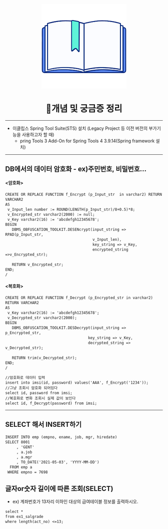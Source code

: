 
<div align="center" id="top">
<img height="270px" width="270px" src="./logo.png"><br>
  <h1>📃개념 및 궁금증 정리</h1>
</div>

***
- 이클립스 Spring Tool Suite(STS) 설치 (Legacy Project 등 이전 버전의 부가기능을 사용하고자 할 때)
  - pring Tools 3 Add-On for Spring Tools 4 3.9.14(Spring framework 설치)
---

## DB에서의 데이터 암호화 - ex)주민번호, 비밀번호...
#### <암호화>
```
CREATE OR REPLACE FUNCTION f_Encrypt (p_Input_str  in varchar2) RETURN VARCHAR2
AS
 v_Input_len number := ROUND(LENGTH(p_Input_str)/8+0.5)*8;
 v_Encrypted_str varchar2(2000) := null;
 v_Key varchar2(16) := 'abcdefgh12345678';
BEGIN
   DBMS_OBFUSCATION_TOOLKIT.DESENcrypt(input_string => RPAD(p_Input_str,
                                       v_Input_len),
                                       key_string => v_Key,
                                       encrypted_string =>v_Encrypted_str);

   RETURN v_Encrypted_str;
END;
/
```

#### <복호화>
```
CREATE OR REPLACE FUNCTION f_Decrypt (p_Encrypted_str in varchar2) RETURN VARCHAR2
AS
 v_Key varchar2(16) := 'abcdefgh12345678';
 v_Decrypted_str varchar2(2000);
BEGIN
   DBMS_OBFUSCATION_TOOLKIT.DESDecrypt(input_string => p_Encrypted_str, 
                                     key_string => v_Key,
                                     decrypted_string => v_Decrypted_str);

   RETURN trim(v_Decrypted_str);
END;
/
```

```
//암호화로 데이터 입력
insert into imsi(id, password) values('AAA', f_Encrypt('1234'));
//그냥 조회시 암호화 되어있다
select id, password from imsi;
//복호화로 변화 조회시 실제 값이 보인다
select id, f_Decrypt(password) from imsi;
```

***

## SELECT 해서 INSERT하기
```
INSERT INTO emp (empno, ename, job, mgr, hiredate)
SELECT 8001
     , 'GENT'
     , a.job
     , a.mgr
     , TO_DATE('2021-05-03', 'YYYY-MM-DD')
  FROM emp a
 WHERE empno = 7698
```

## 글자or숫자 길이에 따른 조회(SELECT)
- ex) 계좌번호가 13자리 이하인 대상의 급여테이블 정보를 출력하시오.
```
select *
from ex1_salgrade
where length(act_no) <=13;
```
